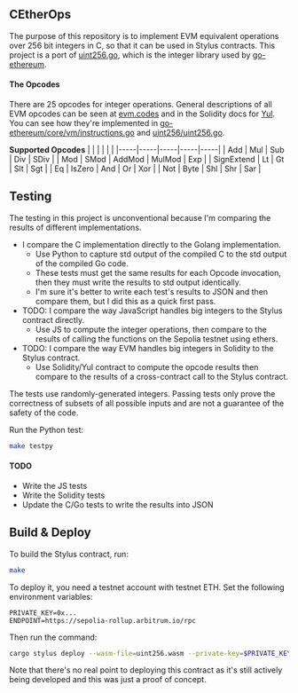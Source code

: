 ## CEtherOps
The purpose of this repository is to implement EVM equivalent operations over 256 bit integers in C, so that it can be used in Stylus contracts. This project is a port of [uint256.go](https://github.com/holiman/uint256/), which is the integer library used by [go-ethereum](https://github.com/ethereum/go-ethereum).

#### The Opcodes
There are 25 opcodes for integer operations. General descriptions of all EVM opcodes can be seen at [evm.codes](https://evm.codes/) and in the Solidity docs for [Yul](https://docs.soliditylang.org/en/latest/yul.html#evm-dialect). You can see how they're implemented in [go-ethereum/core/vm/instructions.go](https://github.com/ethereum/go-ethereum/blob/master/core/vm/instructions.go#L30-L231) and [uint256/uint256.go](https://github.com/holiman/uint256/blob/master/uint256.go).

**Supported Opcodes**
|     |     |     |     |     |
|-----|-----|-----|-----|-----|
| Add | Mul | Sub | Div | SDiv |
| Mod | SMod | AddMod | MulMod | Exp |
| SignExtend | Lt | Gt | Slt | Sgt |
| Eq | IsZero | And | Or | Xor |
| Not | Byte | Shl | Shr | Sar |

## Testing
The testing in this project is unconventional because I'm comparing the results of different implementations.
- I compare the C implementation directly to the Golang implementation.
    - Use Python to capture std output of the compiled C to the std output of the compiled Go code.
    - These tests must get the same results for each Opcode invocation, then they must write the results to std output identically.
    - I'm sure it's better to write each test's results to JSON and then compare them, but I did this as a quick first pass.
- TODO: I compare the way JavaScript handles big integers to the Stylus contract directly.
    - Use JS to compute the integer operations, then compare to the results of calling the functions on the Sepolia testnet using ethers.
- TODO: I compare the way EVM handles big integers in Solidity to the Stylus contract.
    - Use Solidity/Yul contract to compute the opcode results then compare to the results of a cross-contract call to the Stylus contract.

The tests use randomly-generated integers. Passing tests only prove the correctness of subsets of all possible inputs and are not a guarantee of the safety of the code.

Run the Python test:
```sh
make testpy
```

#### TODO
- Write the JS tests
- Write the Solidity tests
- Update the C/Go tests to write the results into JSON

## Build & Deploy
To build the Stylus contract, run:
```sh
make
```
To deploy it, you need a testnet account with testnet ETH. Set the following environment variables:
```text
PRIVATE_KEY=0x...
ENDPOINT=https://sepolia-rollup.arbitrum.io/rpc
```
Then run the command:
```sh
cargo stylus deploy --wasm-file=uint256.wasm --private-key=$PRIVATE_KEY --endpoint=$ENDPOINT
```
Note that there's no real point to deploying this contract as it's still actively being developed and this was just a proof of concept.